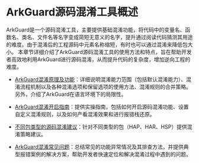 # ArkGuard源码混淆工具概述

ArkGuard是一个源码混淆工具，主要提供基础混淆功能，将代码中的变量名、函数名、类名、文件名等名字变成简短无意义的名字，提升通过阅读代码猜测其用途的难度。由于混淆后的工程源码中元素名称缩短，有时也可以通过混淆来降低包大小。
本章节详细介绍了ArkGuard源码混淆工具的使用方法和特点，旨在帮助开发者高效地利用ArkGuard进行源码混淆，从而提升代码的复杂度，增加逆向工程的难度。

- [ArkGuard混淆原理及功能](source-obfuscation.md)：详细说明混淆能力范围（包括默认混淆能力）、混淆流程机制以及各种混淆选项和保留选项的使用方法、混淆规则的合并策略。另外，介绍了ArkGuard在语言环境下的局限性。

- [ArkGuard混淆开启指南](source-obfuscation-guide.md)：提供实操指南，包括如何开启源码混淆功能、设置自定义混淆规则，以及如何产看混淆效果和进行报错栈还原。

- [不同包类型的源码混淆建议](source-obfuscation-practice.md)：针对不同类型的包（HAP、HAR、HSP）提供混淆策略建议。
- [ArkGuard混淆常见问题](source-obfuscation-questions.md)：总结常见的功能异常情况及其排查方法，并提供典型报错案例的解决方案，帮助开发者快速定位和解决混淆过程中遇到的问题。

